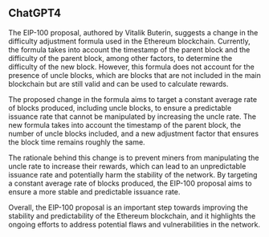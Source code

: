 ## ChatGPT4

The EIP-100 proposal, authored by Vitalik Buterin, suggests a change in the difficulty adjustment formula used in the Ethereum blockchain. Currently, the formula takes into account the timestamp of the parent block and the difficulty of the parent block, among other factors, to determine the difficulty of the new block. However, this formula does not account for the presence of uncle blocks, which are blocks that are not included in the main blockchain but are still valid and can be used to calculate rewards.

The proposed change in the formula aims to target a constant average rate of blocks produced, including uncle blocks, to ensure a predictable issuance rate that cannot be manipulated by increasing the uncle rate. The new formula takes into account the timestamp of the parent block, the number of uncle blocks included, and a new adjustment factor that ensures the block time remains roughly the same.

The rationale behind this change is to prevent miners from manipulating the uncle rate to increase their rewards, which can lead to an unpredictable issuance rate and potentially harm the stability of the network. By targeting a constant average rate of blocks produced, the EIP-100 proposal aims to ensure a more stable and predictable issuance rate.

Overall, the EIP-100 proposal is an important step towards improving the stability and predictability of the Ethereum blockchain, and it highlights the ongoing efforts to address potential flaws and vulnerabilities in the network.
